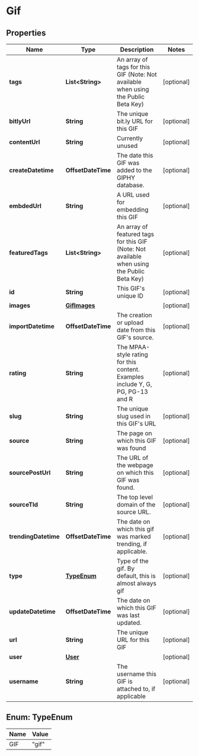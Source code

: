 

# Gif


## Properties

| Name | Type | Description | Notes |
|------------ | ------------- | ------------- | -------------|
|**tags** | **List&lt;String&gt;** | An array of tags for this GIF (Note: Not available when using the Public Beta Key)  |  [optional] |
|**bitlyUrl** | **String** | The unique bit.ly URL for this GIF |  [optional] |
|**contentUrl** | **String** | Currently unused |  [optional] |
|**createDatetime** | **OffsetDateTime** | The date this GIF was added to the GIPHY database. |  [optional] |
|**embdedUrl** | **String** | A URL used for embedding this GIF |  [optional] |
|**featuredTags** | **List&lt;String&gt;** | An array of featured tags for this GIF (Note: Not available when using the Public Beta Key)  |  [optional] |
|**id** | **String** | This GIF&#39;s unique ID |  [optional] |
|**images** | [**GifImages**](GifImages.md) |  |  [optional] |
|**importDatetime** | **OffsetDateTime** | The creation or upload date from this GIF&#39;s source. |  [optional] |
|**rating** | **String** | The MPAA-style rating for this content. Examples include Y, G, PG, PG-13 and R |  [optional] |
|**slug** | **String** | The unique slug used in this GIF&#39;s URL |  [optional] |
|**source** | **String** | The page on which this GIF was found |  [optional] |
|**sourcePostUrl** | **String** | The URL of the webpage on which this GIF was found. |  [optional] |
|**sourceTld** | **String** | The top level domain of the source URL. |  [optional] |
|**trendingDatetime** | **OffsetDateTime** | The date on which this gif was marked trending, if applicable. |  [optional] |
|**type** | [**TypeEnum**](#TypeEnum) | Type of the gif. By default, this is almost always gif |  [optional] |
|**updateDatetime** | **OffsetDateTime** | The date on which this GIF was last updated. |  [optional] |
|**url** | **String** | The unique URL for this GIF |  [optional] |
|**user** | [**User**](User.md) |  |  [optional] |
|**username** | **String** | The username this GIF is attached to, if applicable |  [optional] |



## Enum: TypeEnum

| Name | Value |
|---- | -----|
| GIF | &quot;gif&quot; |



